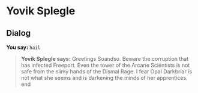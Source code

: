 # Yovik Splegle


## Dialog

**You say:** `hail`



>**Yovik Splegle says:** Greetings Soandso. Beware the corruption that has infected Freeport. Even the tower of the Arcane Scientists is not safe from the slimy hands of the Dismal Rage. I fear Opal Darkbriar is not what she seems and is darkening the minds of her apprentices.
end

